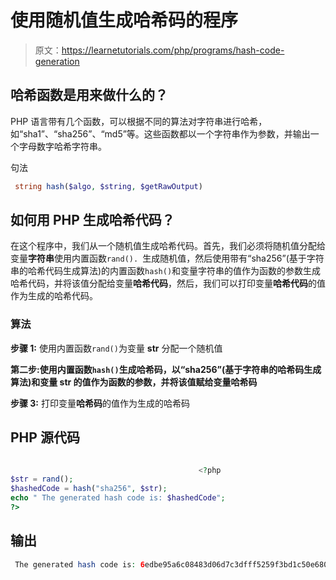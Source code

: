 # 使用随机值生成哈希码的程序

> 原文：<https://learnetutorials.com/php/programs/hash-code-generation>

## 哈希函数是用来做什么的？

PHP 语言带有几个函数，可以根据不同的算法对字符串进行哈希，如“sha1”、“sha256”、“md5”等。这些函数都以一个字符串作为参数，并输出一个字母数字哈希字符串。

句法

```php
 string hash($algo, $string, $getRawOutput) 

```

## 如何用 PHP 生成哈希代码？

在这个程序中，我们从一个随机值生成哈希代码。首先，我们必须将随机值分配给变量**字符串**使用内置函数`rand(). `生成随机值，然后使用带有“sha256”(基于字符串的哈希代码生成算法)的内置函数`hash()`和变量字符串的值作为函数的参数生成哈希代码，并将该值分配给变量**哈希代码**，然后，我们可以打印变量**哈希代码**的值作为生成的哈希代码。

### 算法

**步骤 1:** 使用内置函数`rand()`为变量 **str** 分配一个随机值

**第二步:**使用内置函数`hash()`生成哈希码，以“sha256”(基于字符串的哈希码生成算法)和变量 str 的值作为函数的参数，并将该值赋给变量**哈希码**

**步骤 3:** 打印变量**哈希码**的值作为生成的哈希码

## PHP 源代码

```php

                                          <?php
$str = rand();
$hashedCode = hash("sha256", $str);
echo " The generated hash code is: $hashedCode";
?>

```

## 输出

```php
 The generated hash code is: 6edbe95a6c08483d06d7c3dfff5259f3bd1c50e680916bcda5f37232363cacae
```